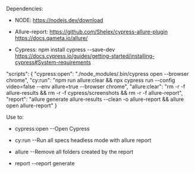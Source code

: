 Dependencies:

- NODE:
https://nodejs.dev/download

- Allure-report:
https://github.com/Shelex/cypress-allure-plugin
https://docs.qameta.io/allure/

- Cypress:
npm install cypress --save-dev
https://docs.cypress.io/guides/getting-started/installing-cypress#System-requirements

"scripts": {
    "cypress:open": "./node_modules/.bin/cypress open --browser chrome",
    "cy:run": "npm run allure:clear && npx cypress run --config video=false --env allure=true --browser chrome",
    "allure:clear": "rm -r -f allure-results && rm -r -f cypress/screenshots && rm -r -f allure-report",
    "report": "allure generate allure-results --clean -o allure-report && allure open allure-report"
  }

Use to:
- cypress:open
  --Open Cypress
  
- cy:run
  --Run all specs headless mode with allure report
  
- allure 
  --Remove all folders created by the report
  
- report
  --report generate

  
  
